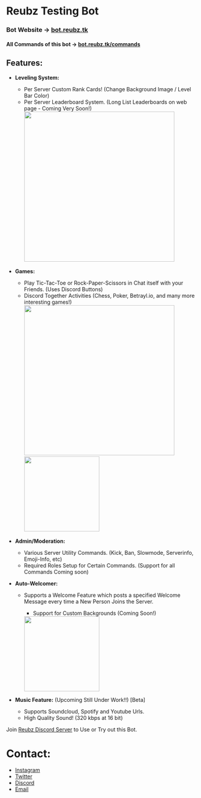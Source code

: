 # Reubz Testing Bot

### Bot Website -> [bot.reubz.tk](https://bot.reubz.tk)
#### All Commands of this bot -> [bot.reubz.tk/commands](https://bot.reubz.tk/commands/) 

## Features: 
- **Leveling System:**
  - Per Server Custom Rank Cards! (Change Background Image / Level Bar Color)
  - Per Server Leaderboard System. (Long List Leaderboards on web page - Coming Very Soon!) 
      <img src="https://i.imgur.com/T3yM9cQ.png" width="400" >

- **Games:**
  - Play Tic-Tac-Toe or Rock-Paper-Scissors in Chat itself with your Friends. (Uses Discord Buttons)
  - Discord Together Activities (Chess, Poker, Betrayl.io, and many more interesting games!) 
      <img src="https://i.imgur.com/8g4YkYX.png" width="400" >
      <img src="https://i.imgur.com/Mfo4ip3.png?1" height="200" >
 
- **Admin/Moderation:** 
  - Various Server Utility Commands. (Kick, Ban, Slowmode, Serverinfo, Emoji-Info, etc)
  - Required Roles Setup for Certain Commands. (Support for all Commands Coming soon)

- **Auto-Welcomer:** 
  - Supports a Welcome Feature which posts a specified Welcome Message every time a New Person Joins the Server. 
    -  Support for Custom Backgrounds (Coming Soon!)
    
    <img src="https://i.imgur.com/w4MuhnE.png" height="200" >

- **Music Feature:** (Upcoming Still Under Work!!) [Beta] 
  - Supports Soundcloud, Spotify and Youtube Urls. 
  - High Quality Sound! (320 kbps at 16 bit)


Join [Reubz Discord Server](https://discord.gg/zuqcKZQC2c) to Use or Try out this Bot. 

# Contact:
- [Instagram](https://instagram.com/_.reubz._)
- [Twitter](https://twitter.com/official_reubz)
- [Discord](https://discord.gg/zuqcKZQC2c)
- [Email](mailto:work.with.reubz@gmail.com)
